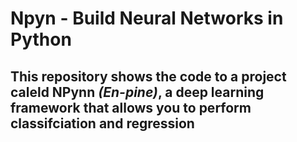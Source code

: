 # Npyn - Build Neural Networks in Python
## This repository shows the code to a project caleld NPynn <i>(En-pine)</i>, a deep learning framework that allows you to perform classifciation and regression
